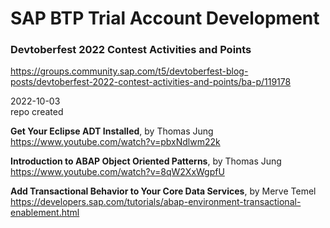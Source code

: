 # SAP BTP Trial Account Development  

### Devtoberfest 2022 Contest Activities and Points
https://groups.community.sap.com/t5/devtoberfest-blog-posts/devtoberfest-2022-contest-activities-and-points/ba-p/119178  

2022-10-03   
repo created   

**Get Your Eclipse ADT Installed**, by Thomas Jung  
https://www.youtube.com/watch?v=pbxNdlwm22k  

**Introduction to ABAP Object Oriented Patterns**, by Thomas Jung  
https://www.youtube.com/watch?v=8qW2XxWgpfU  

**Add Transactional Behavior to Your Core Data Services**, by Merve Temel  
https://developers.sap.com/tutorials/abap-environment-transactional-enablement.html  
